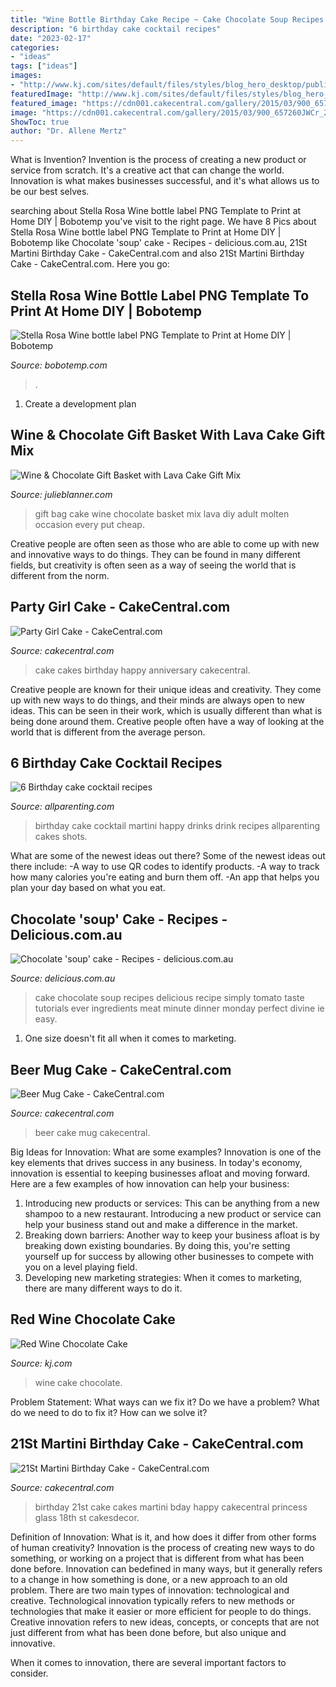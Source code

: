 ```yaml
---
title: "Wine Bottle Birthday Cake Recipe ~ Cake Chocolate Soup Recipes Delicious Recipe Simply Tomato Taste Tutorials Ever Ingredients Meat Minute Dinner Monday Perfect Divine Ie Easy"
description: "6 birthday cake cocktail recipes"
date: "2023-02-17"
categories:
- "ideas"
tags: ["ideas"]
images:
- "http://www.kj.com/sites/default/files/styles/blog_hero_desktop/public/blog/14126--0kj-wine-cake-photo-HEADER.jpg?itok=rUkZIywI"
featuredImage: "http://www.kj.com/sites/default/files/styles/blog_hero_desktop/public/blog/14126--0kj-wine-cake-photo-HEADER.jpg?itok=rUkZIywI"
featured_image: "https://cdn001.cakecentral.com/gallery/2015/03/900_657260JWCr_21st-martini-birthday-cake.jpg"
image: "https://cdn001.cakecentral.com/gallery/2015/03/900_657260JWCr_21st-martini-birthday-cake.jpg"
ShowToc: true
author: "Dr. Allene Mertz"
---
```



What is Invention?
Invention is the process of creating a new product or service from scratch. It's a creative act that can change the world. Innovation is what makes businesses successful, and it's what allows us to be our best selves.

	

		
searching about Stella Rosa Wine bottle label PNG Template to Print at Home DIY | Bobotemp you've visit to the right page. We have 8 Pics about Stella Rosa Wine bottle label PNG Template to Print at Home DIY | Bobotemp like Chocolate &#039;soup&#039; cake - Recipes - delicious.com.au, 21St Martini Birthday Cake - CakeCentral.com and also 21St Martini Birthday Cake - CakeCentral.com. Here you go:
		
    
## Stella Rosa Wine Bottle Label PNG Template To Print At Home DIY | Bobotemp

<img loading=lazy src="https://cdn.tangledigitalprints.com/listings/thumb/5d6a8f2738dd9149216dcf22/OehFbxmeTO/OSCtezBhkB___3Ka0m_v1_compressed.jpg" onerror="this.onerror=null;this.src='https://tse2.mm.bing.net/th?id=OIP.l2qpFmimRZ6UANTqxvaNegHaHa&amp;pid=15.1';" alt="Stella Rosa Wine bottle label PNG Template to Print at Home DIY | Bobotemp">

_Source: bobotemp.com_

>. 

	

1. Create a development plan 

    
## Wine &amp; Chocolate Gift Basket With Lava Cake Gift Mix

<img loading=lazy src="http://julieblanner.com/wp-content/uploads/2014/12/mix-gift.jpg" onerror="this.onerror=null;this.src='https://tse4.mm.bing.net/th?id=OIP.LgO3baPQrSY3PnmfP6SSsQHaLH&amp;pid=15.1';" alt="Wine &amp; Chocolate Gift Basket with Lava Cake Gift Mix">

_Source: julieblanner.com_

>gift bag cake wine chocolate basket mix lava diy adult molten occasion every put cheap. 

	

Creative people are often seen as those who are able to come up with new and innovative ways to do things. They can be found in many different fields, but creativity is often seen as a way of seeing the world that is different from the norm.

    
## Party Girl Cake - CakeCentral.com

<img loading=lazy src="https://cdn001.cakecentral.com/gallery/2015/03/900_801513fDmc_party-girl-cake.jpg" onerror="this.onerror=null;this.src='https://tse3.mm.bing.net/th?id=OIP.38CFQsw4N7v1Fw_ZC3TtmwHaJ4&amp;pid=15.1';" alt="Party Girl Cake - CakeCentral.com">

_Source: cakecentral.com_

>cake cakes birthday happy anniversary cakecentral. 

	

Creative people are known for their unique ideas and creativity. They come up with new ways to do things, and their minds are always open to new ideas. This can be seen in their work, which is usually different than what is being done around them. Creative people often have a way of looking at the world that is different from the average person.

    
## 6 Birthday Cake Cocktail Recipes

<img loading=lazy src="http://cdn.sheknows.com/articles/2013/04/allParenting/Birthday_cake/birthday_cake_martini_-dooleynotedstyle.jpg" onerror="this.onerror=null;this.src='https://tse3.mm.bing.net/th?id=OIP.xYlW7tCmLTL72o25wzAvbwAAAA&amp;pid=15.1';" alt="6 Birthday cake cocktail recipes">

_Source: allparenting.com_

>birthday cake cocktail martini happy drinks drink recipes allparenting cakes shots. 

	

What are some of the newest ideas out there?
Some of the newest ideas out there include: 
-A way to use QR codes to identify products. 
-A way to track how many calories you're eating and burn them off. 
-An app that helps you plan your day based on what you eat.

    
## Chocolate &#039;soup&#039; Cake - Recipes - Delicious.com.au

<img loading=lazy src="http://img.delicious.com.au/5axROF6A/w1200/del/2017/05/chocolate-soup-cake-46328-2.jpg" onerror="this.onerror=null;this.src='https://tse3.mm.bing.net/th?id=OIP.vwP7jTrnzGcxH4KWGSjbFgHaE8&amp;pid=15.1';" alt="Chocolate &#039;soup&#039; cake - Recipes - delicious.com.au">

_Source: delicious.com.au_

>cake chocolate soup recipes delicious recipe simply tomato taste tutorials ever ingredients meat minute dinner monday perfect divine ie easy. 

	

1. One size doesn't fit all when it comes to marketing.

    
## Beer Mug Cake - CakeCentral.com

<img loading=lazy src="https://cdn001.cakecentral.com/gallery/2016/03/900_beer-mug-cake-934992J8UnG.jpeg" onerror="this.onerror=null;this.src='https://tse4.mm.bing.net/th?id=OIP.UWv3F2nd3ZwrMyyR2Xo3ywHaJ4&amp;pid=15.1';" alt="Beer Mug Cake - CakeCentral.com">

_Source: cakecentral.com_

>beer cake mug cakecentral. 

	

Big Ideas for Innovation: What are some examples?
Innovation is one of the key elements that drives success in any business. In today's economy, innovation is essential to keeping businesses afloat and moving forward. Here are a few examples of how innovation can help your business: 
1. Introducing new products or services: This can be anything from a new shampoo to a new restaurant. Introducing a new product or service can help your business stand out and make a difference in the market. 
2. Breaking down barriers: Another way to keep your business afloat is by breaking down existing boundaries. By doing this, you're setting yourself up for success by allowing other businesses to compete with you on a level playing field. 
3. Developing new marketing strategies: When it comes to marketing, there are many different ways to do it.

    
## Red Wine Chocolate Cake

<img loading=lazy src="http://www.kj.com/sites/default/files/styles/blog_hero_desktop/public/blog/14126--0kj-wine-cake-photo-HEADER.jpg?itok=rUkZIywI" onerror="this.onerror=null;this.src='https://tse3.mm.bing.net/th?id=OIP.r2agz3XJQQqYumBht7K7twHaDc&amp;pid=15.1';" alt="Red Wine Chocolate Cake">

_Source: kj.com_

>wine cake chocolate. 

	

Problem Statement: What ways can we fix it?
Do we have a problem?
What do we need to do to fix it?
How can we solve it?

    
## 21St Martini Birthday Cake - CakeCentral.com

<img loading=lazy src="https://cdn001.cakecentral.com/gallery/2015/03/900_657260JWCr_21st-martini-birthday-cake.jpg" onerror="this.onerror=null;this.src='https://tse1.mm.bing.net/th?id=OIP.nrcWKkJAdA-8w3y8E3a2zgHaMR&amp;pid=15.1';" alt="21St Martini Birthday Cake - CakeCentral.com">

_Source: cakecentral.com_

>birthday 21st cake cakes martini bday happy cakecentral princess glass 18th st cakesdecor. 

	

Definition of Innovation: What is it, and how does it differ from other forms of human creativity?
Innovation is the process of creating new ways to do something, or working on a project that is different from what has been done before. Innovation can bedefined in many ways, but it generally refers to a change in how something is done, or a new approach to an old problem. 
There are two main types of innovation: technological and creative. Technological innovation typically refers to new methods or technologies that make it easier or more efficient for people to do things. Creative innovation refers to new ideas, concepts, or concepts that are not just different from what has been done before, but also unique and innovative. 

When it comes to innovation, there are several important factors to consider.

